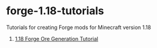 # forge-1.18-tutorials
Tutorials for creating Forge mods for Minecraft version 1.18

1. [1.18 Forge Ore Generation Tutorial](https://www.minecraftmoddingguide.com/forge-1-18-ore-generation-tutorial/)
